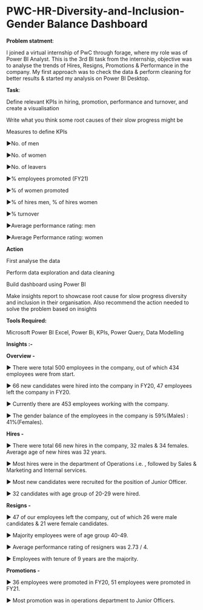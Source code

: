 # PWC-HR-Diversity-and-Inclusion- Gender Balance Dashboard

**Problem statment**:

I joined a virtual internship of PwC through forage, where my role was of Power BI Analyst. This is the 3rd BI task from the internship, objective was to analyse the trends of Hires, Resigns, Promotions & Performance in the company.
My first approach was to check the data & perform cleaning for better results & started my analysis on Power BI Desktop.


**Task**:

Define relevant KPIs in hiring, promotion, performance and turnover, and create a visualisation

Write what you think some root causes of their slow progress might be

Measures to define KPIs

▶No. of men

▶No. of women

▶No. of leavers

▶% employees promoted (FY21)

▶% of women promoted

▶% of hires men, % of hires women

▶% turnover 

▶Average performance rating: men

▶Average Performance rating: women

**Action**

First analyse the data

Perform data exploration and data cleaning

Build dashboard using Power BI

Make insights report to showcase root cause for slow progress diversity and inclusion in their organisation. Also recommend the action needed to solve the problem based on insights

**Tools Required:**

Microsoft Power BI Excel, Power Bi, KPIs, Power Query, Data Modelling

**Insights :-**

**Overview -**

▶ There were total 500 employees in the company, out of which 434 employees were from start.

▶ 66 new candidates were hired into the company in FY20, 47 employees left the company in FY20.

▶ Currently there are 453 employees working with the company.

▶ The gender balance of the employees in the company is 59%(Males) : 41%(Females).


**Hires -**

▶ There were total 66 new hires in the company, 32 males & 34 females. Average age of new hires was 32 years.

▶ Most hires were in the department of Operations i.e. , followed by Sales & Marketing and Internal services.

▶ Most new candidates were recruited for the position of Junior Officer.

▶ 32 candidates with age group of 20-29 were hired.


**Resigns -**

▶ 47 of our employees left the company, out of which 26 were male candidates & 21 were female candidates.

▶ Majority employees were of age group 40-49.

▶ Average performance rating of resigners was 2.73 / 4.

▶ Employees with tenure of 9 years are the majority.


**Promotions -**

▶ 36 employees were promoted in FY20, 51 employees were promoted in FY21.

▶ Most promotion was in operations department to Junior Officers.

